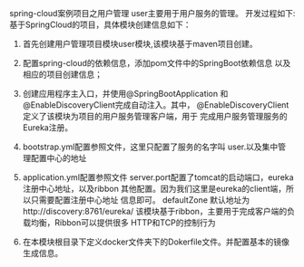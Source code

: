 spring-cloud案例项目之用户管理
user主要用于用户服务的管理。
开发过程如下:
基于SpringCloud的项目，具体模块创建信息如下：
1. 首先创建用户管理项目模块user模块,该模块基于maven项目创建。
2. 配置spring-cloud的依赖信息，添加pom文件中的SpringBoot依赖信息
    以及相应的项目创建信息；
3. 创建应用程序主入口，并使用@SpringBootApplication
    和@EnableDiscoveryClient完成自动注入。其中，
    @EnableDiscoveryClient定义了该模块为项目的用户服务管理客户端，用于
     完成用户服务管理服务的Eureka注册。
4. bootstrap.yml配置参照文件，这里只配置了服务的名字叫 user.以及集中管
    理配置中心的地址
5. application.yml配置参照文件
   server.port配置了tomcat的启动端口，eureka注册中心地址，以及ribbon
   其他配置。因为我们这里是eureka的client端，所以只需要配置注册中心地址
   信息即可。   defaultZone 默认地址为 http://discovery:8761/eureka/
   该模块基于ribbon，主要用于完成客户端的负载均衡，Ribbon可以提供很多
   HTTP和TCP的控制行为
   
6. 在本模块根目录下定义docker文件夹下的Dokerfile文件。并配置基本的镜像
生成信息。